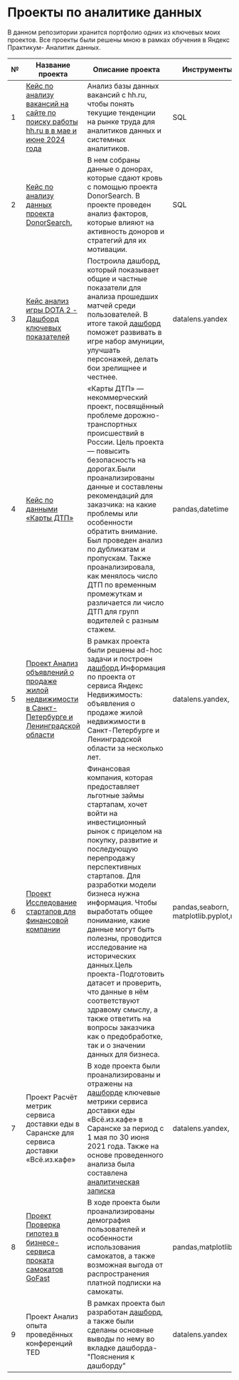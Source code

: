 # Проекты по аналитике данных
В данном репозитории хранится портфолио одних из ключевых моих проектов.
Все проекты были решены мною в рамках обучения в Яндекс Практикум- Аналитик данных. 


№|Название проекта|Описание проекта|Инструменты и библиотеки
-|----------------|----------------|---------------------------------------
1|[Кейс по анализу вакансий на сайте по поиску работы hh.ru в в мае и июне 2024 года](https://github.com/Alena-Kuptcova/alena_kuptcova-data-analytics-portfolio/blob/main/vacancies_analysis.sql) |Анализ базы данных вакансий с hh.ru, чтобы понять текущие тенденции на рынке труда для аналитиков данных и системных аналитиков.|SQL
2|[Кейс по анализу данных проекта DonorSearch.](https://github.com/Alena-Kuptcova/alena_kuptcova-data-analytics-portfolio/blob/main/Donor_search.sql)|В нем собраны данные о донорах, которые сдают кровь с помощью проекта DonorSearch. В проекте проведен анализ факторов, которые влияют на активность доноров и стратегий для их мотивации.|SQL
3|[Кейс анализ игры DOTA 2 - Дашборд ключевых показателей](https://datalens.yandex/xnjj7wsv92fej)| Построила дашборд, который показывает общие и частные показатели для анализа прошедших матчей среди пользователей. В итоге такой [дашборд](https://datalens.yandex/xnjj7wsv92fej) поможет развивать в игре набор амуниции, улучшать персонажей, делать бои зрелищнее и честнее.|datalens.yandex
4|[Кейс по данными «Карты ДТП»](https://github.com/Alena-Kuptcova/alena_kuptcova-data-analytics-portfolio/blob/main/Кейс%20Карты%20ДТП%20.ipynb) |«Карты ДТП» — некоммерческий проект, посвящённый проблеме дорожно-транспортных происшествий в России. Цель проекта — повысить безопасность на дорогах.Были проанализированы данные и составлены рекомендаций для заказчика: на какие проблемы или особенности обратить внимание. Был проведен анализ по дубликатам и пропускам. Также проанализировала, как менялось число ДТП по временным промежуткам и различается ли число ДТП для групп водителей с разным стажем.|pandas,datetime
5|[Проект Анализ объявлений о продаже жилой недвижимости в Санкт-Петербурге и Ленинградской области](https://github.com/Alena-Kuptcova/-/blob/main/real_estate.sql) |В рамках проекта были решены ad-hoc задачи и построен [дашборд](https://datalens.yandex/e4uy3cwk22kc0).Информация по проекта от сервиса Яндекс Недвижимость: объявления о продаже жилой недвижимости в Санкт-Петербурге и Ленинградской области за несколько лет.|datalens.yandex, SQL
6|[Проект Исследование стартапов для финансовой компании](https://github.com/Alena-Kuptcova/-/blob/main/Исследование%20стартапов.ipynb)| Финансовая компания, которая предоставляет льготные займы стартапам, хочет войти на инвестиционный рынок с прицелом на покупку, развитие и последующую перепродажу перспективных стартапов. Для разработки модели бизнеса нужна информация. Чтобы выработать общее понимание, какие данные могут быть полезны, проводится исследование на исторических данных.Цель проекта-Подготовить датасет и проверить, что данные в нём соответствуют здравому смыслу, а также ответить на вопросы заказчика как о предобработке, так и о значении данных для бизнеса.|pandas,seaborn, matplotlib.pyplot,numpy 
7|Проект Расчёт метрик сервиса доставки еды в Саранске для сервиса доставки «Всё.из.кафе»|В ходе проекта были проанализированы и отражены на [дашборде](https://datalens.yandex/z6wsse69440el) ключевые метрики сервиса доставки еды «Всё.из.кафе» в Саранске за период с 1 мая по 30 июня 2021 года. Также на основе проведенного анализа была составлена [аналитическая записка](https://github.com/Alena-Kuptcova/-/blob/main/Проект%20Сервис%20доставки%20еды.pdf)|datalens.yandex, SQL
8|[Проект Проверка гипотез в бизнесе-сервиса проката самокатов GoFast](https://github.com/Alena-Kuptcova/-/blob/main/Проект%20проверка%20гипотез%20бизнеса.ipynb) |В ходе проекта были проанализированы демография пользователей и особенности использования самокатов, а также возможная выгода от распространения платной подписки на самокаты.|pandas,matplotlib.pyplot,scipy.stats
9|Проект Анализ опыта проведённых конференций TED| В рамках проекта был разработан [дашборд](https://datalens.yandex/1pn5l6gmh82yn), а также были сделаны основные выводы по нему во вкладке дашборда- "Пояснения к дашборду"|datalens.yandex
